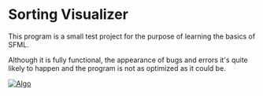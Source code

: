# Sorting Visualizer

This program is a small test project for the purpose of learning the basics of SFML.

Although it is fully functional, the appearance of bugs and errors it's quite likely to happen and the program is not as optimized as it could be.  

[![Algo](https://img.shields.io/badge/<SUBJECT>-<STATUS>-<COLOR>.svg)](https://shields.io/)
